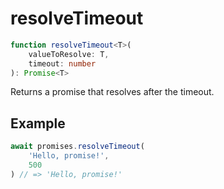 # resolveTimeout

```ts
function resolveTimeout<T>(
    valueToResolve: T,
    timeout: number
): Promise<T>
```

Returns a promise that resolves after the timeout.

## Example

```ts
await promises.resolveTimeout(
    'Hello, promise!',
    500
) // => 'Hello, promise!'
```
